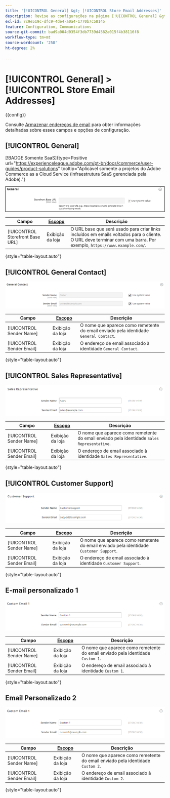 ```yaml
---
title: '[!UICONTROL General] &gt; [!UICONTROL Store Email Addresses]'
description: Revise as configurações na página [!UICONTROL General] &gt; [!UICONTROL Store Email Addresses] do Administrador do Commerce.
exl-id: 7c9e519c-dfc9-4de4-a0a4-1770b7c58145
feature: Configuration, Communications
source-git-commit: bad9a004d0354f3db7739d4582a015f4b38116f8
workflow-type: tm+mt
source-wordcount: '258'
ht-degree: 2%

---
```


# [!UICONTROL General] > [!UICONTROL Store Email Addresses]

{{config}}

Consulte [Armazenar endereços de email](../../getting-started/store-details.md#store-email-addresses) para obter informações detalhadas sobre esses campos e opções de configuração.

## [!UICONTROL General]

[!BADGE Somente SaaS]{type=Positive url="https://experienceleague.adobe.com/pt-br/docs/commerce/user-guides/product-solutions" tooltip="Aplicável somente a projetos do Adobe Commerce as a Cloud Service (infraestrutura SaaS gerenciada pela Adobe)."}

![Armazenar Endereços de Email > Contato Geral](./assets/store-email-addresses-general-general.png)<!-- zoom -->

| Campo | [Escopo](../../getting-started/websites-stores-views.md#scope-settings) | Descrição |
|--- |--- |--- |
| [!UICONTROL Storefront Base URL] | Exibição da loja | O URL base que será usado para criar links incluídos em emails voltados para o cliente. O URL deve terminar com uma barra. Por exemplo, `https://www.example.com/`. |

{style="table-layout:auto"}

## [!UICONTROL General Contact]

![Armazenar Endereços de Email > Contato Geral](./assets/store-email-addresses-general-contact.png)<!-- zoom -->

| Campo | [Escopo](../../getting-started/websites-stores-views.md#scope-settings) | Descrição |
|--- |--- |--- |
| [!UICONTROL Sender Name] | Exibição da loja | O nome que aparece como remetente do email enviado pela identidade `General Contact`. |
| [!UICONTROL Sender Email] | Exibição da loja | O endereço de email associado à identidade `General Contact`. |

{style="table-layout:auto"}

## [!UICONTROL Sales Representative]

![Armazenar Endereços de Email > Representante de Vendas](./assets/store-email-addresses-sales-rep.png)<!-- zoom -->

| Campo | [Escopo](../../getting-started/websites-stores-views.md#scope-settings) | Descrição |
|--- |--- |--- |
| [!UICONTROL Sender Name] | Exibição da loja | O nome que aparece como remetente do email enviado pela identidade `Sales Representative`. |
| [!UICONTROL Sender Email] | Exibição da loja | O endereço de email associado à identidade `Sales Representative`. |

{style="table-layout:auto"}

## [!UICONTROL Customer Support]

![Armazenar Endereços De Email > Suporte Ao Cliente](./assets/store-email-addresses-customer-support.png)<!-- zoom -->

| Campo | [Escopo](../../getting-started/websites-stores-views.md#scope-settings) | Descrição |
|--- |--- |--- |
| [!UICONTROL Sender Name] | Exibição da loja | O nome que aparece como remetente do email enviado pela identidade `Customer Support`. |
| [!UICONTROL Sender Email] | Exibição da loja | O endereço de email associado à identidade `Customer Support`. |

{style="table-layout:auto"}

## E-mail personalizado 1

![Armazenar endereços de email > Email personalizado 1](./assets/store-email-addresses-custom-email1.png)<!-- zoom -->

| Campo | [Escopo](../../getting-started/websites-stores-views.md#scope-settings) | Descrição |
|--- |--- |--- |
| [!UICONTROL Sender Name] | Exibição da loja | O nome que aparece como remetente do email enviado pela identidade `Custom 1`. |
| [!UICONTROL Sender Email] | Exibição da loja | O endereço de email associado à identidade `Custom 1`. |

{style="table-layout:auto"}

## Email Personalizado 2

![Armazenar Endereços de Email > Email Personalizado 2](./assets/store-email-addresses-custom-email1.png)<!-- zoom -->

| Campo | [Escopo](../../getting-started/websites-stores-views.md#scope-settings) | Descrição |
|--- |--- |--- |
| [!UICONTROL Sender Name] | Exibição da loja | O nome que aparece como remetente do email enviado pela identidade `Custom 2`. |
| [!UICONTROL Sender Email] | Exibição da loja | O endereço de email associado à identidade `Custom 2`. |

{style="table-layout:auto"}
